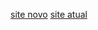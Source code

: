 [site novo](https://otavior01.github.io/siteifschistoria/historia/)
[site atual](https://www.ifsc.edu.br/web/campus-lages/historico)
